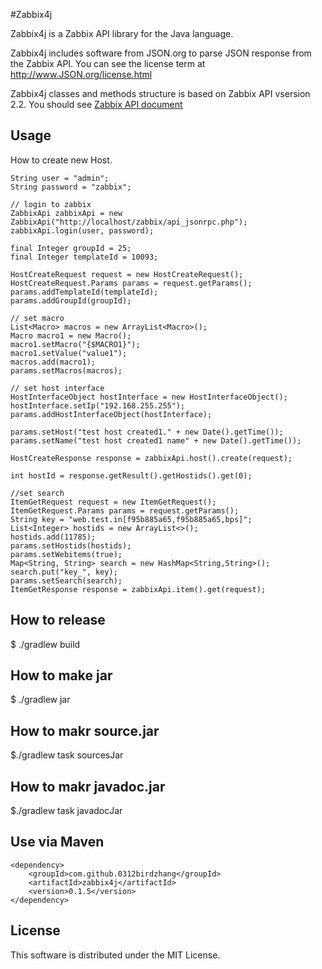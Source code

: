 #Zabbix4j

Zabbix4j is a Zabbix API library for the Java language.

Zabbix4j includes software from JSON.org to parse JSON response from the Zabbix API.
You can see the license term at http://www.JSON.org/license.html

Zabbix4j classes and methods structure is based on Zabbix API vsersion 2.2.
You should see [Zabbix API document](https://www.zabbix.com/documentation/2.2/manual/api)

## Usage

How to create new Host.

```
String user = "admin";
String password = "zabbix";

// login to zabbix
ZabbixApi zabbixApi = new ZabbixApi("http://localhost/zabbix/api_jsonrpc.php");
zabbixApi.login(user, password);

final Integer groupId = 25;
final Integer templateId = 10093;

HostCreateRequest request = new HostCreateRequest();
HostCreateRequest.Params params = request.getParams();
params.addTemplateId(templateId);
params.addGroupId(groupId);

// set macro
List<Macro> macros = new ArrayList<Macro>();
Macro macro1 = new Macro();
macro1.setMacro("{$MACRO1}");
macro1.setValue("value1");
macros.add(macro1);
params.setMacros(macros);

// set host interface
HostInterfaceObject hostInterface = new HostInterfaceObject();
hostInterface.setIp("192.168.255.255");
params.addHostInterfaceObject(hostInterface);

params.setHost("test host created1." + new Date().getTime());
params.setName("test host created1 name" + new Date().getTime());

HostCreateResponse response = zabbixApi.host().create(request);

int hostId = response.getResult().getHostids().get(0);

//set search
ItemGetRequest request = new ItemGetRequest();
ItemGetRequest.Params params = request.getParams();
String key = "web.test.in[f95b885a65,f95b885a65,bps]";
List<Integer> hostids = new ArrayList<>();
hostids.add(11785);
params.setHostids(hostids);
params.setWebitems(true);
Map<String, String> search = new HashMap<String,String>();
search.put("key_", key);
params.setSearch(search);
ItemGetResponse response = zabbixApi.item().get(request);

```


## How to release

$ ./gradlew build

## How to make jar

$ ./gradlew jar

## How to makr source.jar

$./gradlew task sourcesJar

## How to makr javadoc.jar

$./gradlew task javadocJar

## Use via Maven

```
<dependency>
	<groupId>com.github.0312birdzhang</groupId>
	<artifactId>zabbix4j</artifactId>
	<version>0.1.5</version>
</dependency>
```


## License

This software is distributed under the MIT License.
